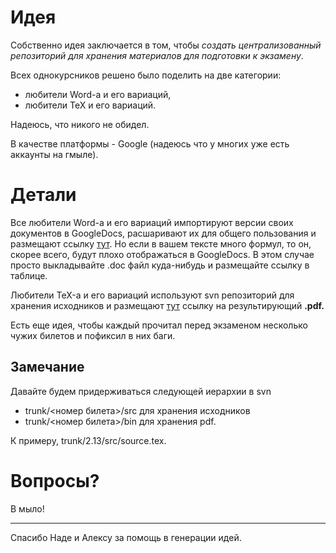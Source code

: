 # Идея #

Собственно идея заключается в том, чтобы
_создать централизованный репозиторий для
хранения материалов для подготовки к экзамену_.

Всех однокурсников решено было поделить на две категории:
  * любители Word-а и его вариаций,
  * любители TeX и его вариаций.

Надеюсь, что никого не обидел.

В качестве платформы - Google
(надеюсь что у многих уже есть аккаунты на гмыле).

# Детали #

Все любители Word-а и его вариаций импортируют версии своих документов
в GoogleDocs, расшаривают их для общего пользования и размещают ссылку [тут](Tickets.md).
Но если в вашем тексте много формул, то он, скорее всего, будут плохо отображаться в GoogleDocs. В этом случае просто выкладывайте .doc файл куда-нибудь и размещайте ссылку в таблице.

Любители TeX-а и его вариаций используют svn репозиторий для хранения исходников и
размещают [тут](Tickets.md) ссылку на результирующий **.pdf.**

Есть еще идея, чтобы каждый прочитал перед экзаменом несколько
чужих билетов и пофиксил в них баги.

## Замечание ##
Давайте будем придерживаться следующей иерархии в svn
  * trunk/<номер билета>/src для хранения исходников
  * trunk/<номер билета>/bin для хранения pdf.

К примеру, trunk/2.13/src/source.tex.

# Вопросы? #

В мыло!


---

Спасибо Наде и Алексу за помощь в генерации идей.